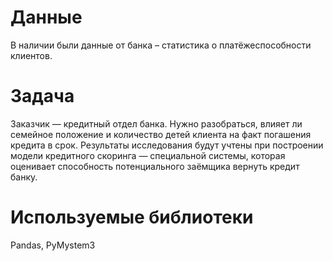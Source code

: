 # Данные
В наличии были данные от банка – статистика о платёжеспособности клиентов.
# Задача
Заказчик — кредитный отдел банка. Нужно разобраться, влияет ли семейное положение и количество детей клиента на факт погашения кредита в срок. Результаты исследования будут учтены при построении модели кредитного скоринга — специальной системы, которая оценивает способность потенциального заёмщика вернуть кредит банку.
# Используемые библиотеки
Pandas, PyMystem3
